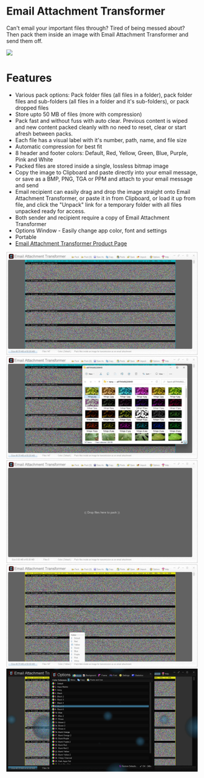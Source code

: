 # Email Attachment Transformer
Can't email your important files through?  Tired of being messed about?  Then pack them inside an image with Email Attachment Transformer and send them off.

<img src="eat-animated.gif">

# Features
* Various pack options: Pack folder files (all files in a folder), pack folder files and sub-folders (all files in a folder and it's sub-folders), or pack dropped files
* Store upto 50 MB of files (more with compression)
* Pack fast and without fuss with auto clear.  Previous content is wiped and new content packed cleanly with no need to reset, clear or start afresh between packs.
* Each file has a visual label with it's number, path, name, and file size
* Automatic compression for best fit
* 8 header and footer colors: Default, Red, Yellow, Green, Blue, Purple, Pink and White
* Packed files are stored inside a single, lossless bitmap image
* Copy the image to Clipboard and paste directly into your email message, or save as a BMP, PNG, TGA or PPM and attach to your email message and send
* Email recipient can easily drag and drop the image straight onto Email Attachment Transformer, or paste it in from Clipboard, or load it up from file, and click the "Unpack" link for a temporary folder with all files unpacked ready for access.
* Both sender and recipient require a copy of Email Attachment Transformer
* Options Window - Easily change app color, font and settings
* Portable
* <a href="https://blaizenterprises.com/eat.html">Email Attachment Transformer Product Page</a>

<img src="eat-screenshot.jpg">

<img src="eat-screenshot2.jpg">

<img src="eat-screenshot3.jpg">

<img src="eat-screenshot4.jpg">

<img src="eat-screenshot5.gif">
